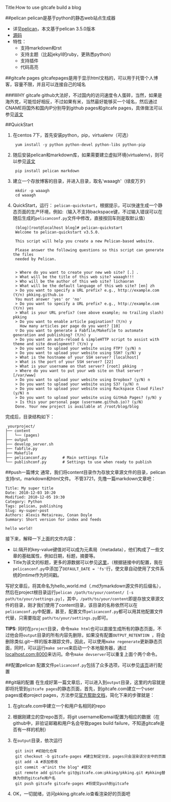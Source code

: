 Title:How to use gitcafe build a blog

##pelican
pelican是基于python的静态web站点生成器

- 详见[pelican](http://docs.getpelican.com/)，本文基于pelican 3.5.0版本
- [源码](https://github.com/getpelican/pelican)
- 特性：
    - 支持markdown和rst
    - 支持主题（比起jekyll的ruby，更熟悉python）
    - 支持插件
    - 代码高亮

##gitcafe pages
gitcafepages是用于显示html文档的，可以用于托管个人博客，容量不限，并且可以连接自己的域名

###WHY gitcafe
github大法好，不过国内的访问速度令人蛋碎，当然，如果是海外党，可能恰好相反，不过如果有米，当然最好能够买一个域名，然后通过CNAME将国外和国内IP分别导到github pages和gitcafe pages，具体做法可以参见[该文](https://ruby-china.org/topics/18084)

##QuickStart
1. 在centos 7下，首先安装python，pip，virtualenv（可选）

        yum install -y python python-devel python-libs python-pip
1. 随后安装pelican和markdown库，如果需要建立虚拟环境(virtualenv)，则可以参见[该文](https://virtualenv.pypa.io/en/latest)

        pip install pelican markdown

1. 建立一个存放博客的目录，并进入目录，取名'waaagh'（绿皮万岁)
    
        mkdir -p waaagh
        cd waaagh
    
1. QuickStart，运行：
`pelican-quickstart`，根据提示，可以快速生成一个静态页面的生产环境，例如:（输入不支持backspace键，不过输入错误可以在随后生成的`pelicanconf.py`文件中修改，直接按回车则是取默认值）


        (blog)[root@localhost blog]# pelican-quickstart 
        Welcome to pelican-quickstart v3.5.0.
        
        This script will help you create a new Pelican-based website.
        
        Please answer the following questions so this script can generate the files
        needed by Pelican.
        
            
        > Where do you want to create your new web site? [.] .
        > What will be the title of this web site? waaagh!!!
        > Who will be the author of this web site? lichaoran
        > What will be the default language of this web site? [en] zh
        > Do you want to specify a URL prefix? e.g., http://example.com   (Y/n) pkking.github.io
        You must answer 'yes' or 'no'
        > Do you want to specify a URL prefix? e.g., http://example.com   (Y/n) yes
        > What is your URL prefix? (see above example; no trailing slash) pkking
        > Do you want to enable article pagination? (Y/n) y
          How many articles per page do you want? [10] 
        ▽ Do you want to generate a Fabfile/Makefile to automate generation and publishing? (Y/n) y
        > Do you want an auto-reload & simpleHTTP script to assist with theme and site development? (Y/n) y
        > Do you want to upload your website using FTP? (y/N) n
        > Do you want to upload your website using SSH? (y/N) y
        > What is the hostname of your SSH server? [localhost] 
        > What is the port of your SSH server? [22] 
        > What is your username on that server? [root] pkking
        > Where do you want to put your web site on that server? [/var/www] 
        > Do you want to upload your website using Dropbox? (y/N) n
        > Do you want to upload your website using S3? (y/N) n
        > Do you want to upload your website using Rackspace Cloud Files? (y/N) n
        > Do you want to upload your website using GitHub Pages? (y/N) y
        > Is this your personal page (username.github.io)? (y/N) 
        Done. Your new project is available at /root/blog/blog
    

完成后，目录结构如下：
    
     yourproject/
    ├── content
    │   └── (pages)
    ├── output
    ├── develop_server.sh
    ├── fabfile.py
    ├── Makefile
    ├── pelicanconf.py       # Main settings file
    └── publishconf.py       # Settings to use when ready to publish

##push一篇博文
通常，我们将content目录作为存放文章源文件的目录，pelican支持rst，markdown和html文件。
不管3721，先撸一篇markdown文章吧：

    Title: My super title
    Date: 2010-12-03 10:20
    Modified: 2010-12-05 19:30
    Category: Python
    Tags: pelican, publishing
    Slug: my-super-post
    Authors: Alexis Metaireau, Conan Doyle
    Summary: Short version for index and feeds
    
    hello world!

接下来，解释一下上面的文件内容：

- 以:隔开的key-value键值对可以成为元素局（metadata），他们构成了一些文章的基础属性，例如日期，标题，摘要等。
- Title为该文的标题，更多的源数据可以参见[这里](http://docs.getpelican.com/en/3.5.0/content.html#file-metadata)，（根据链接中的配置，我在`pelicanconf.py`中添加了`DEFAULT_DATE = 'fs'`行，使文章自动使用了文件系统的mtime作为时间戳。

写好文章后，将其命名为hello_world.md（.md为markdown源文件的后缀名），然后在project根目录运行`pelican /path/to/your/content/ [-s path/to/your/settings.py]`，其中，`/path/to/your/content`即是存放文章源文件的目录，刚才我们使用了content目录，该目录的名称依然可以在`pelicanconf.py`中配置，甚至，配置文件`pelicanconf.py`都可以用其他配置文件代替，只需要指定 `path/to/your/settings.py`即可。

**TIPS**:
同时在`project`目录，命令`make html`也可以直接生成所有的静态页面，不过他会将`output`目录的所有内容先删除，如果没有配置`OUTPUT_RETENTION `，将会删除类似.git一样的版本跟踪文件。因此，可以使用`make regenerate`更新静态页面，同时，可以运行`make serve`来启动一个本地服务器，通过[localhost.com:8000](localhost.com:8000)来访问。命令`make devserver`可以重复上面个两个命令。

##配置pelican
配置文件`pelicanconf.py`包括了众多选项，可以参见[该页](http://docs.getpelican.com/en/3.5.0/settings.html)进行配置

##git端的配置
在生成好第一篇文章后，可以进入到`output`目录，这里的内容就是即将托管到`gitcafe pages`的静态页面，首先，到gitcafe.com建立一个user pages或者project pages，方法参见[官方帮助文档](https://gitcafe.com/GitCafe/Help/wiki/Pages-%E7%9B%B8%E5%85%B3%E5%B8%AE%E5%8A%A9#wiki)，简化下来的步骤就是：

1. 在gitcafe.com中建立一个和用户名相同的repo
1. 根据刚建立的空repo首页，将git username和email配置为相应的数据（在github中，非验证邮箱和用户名会导致pages build failure，不知道gitcafe是否有一样的机制）
1. 在`output`目录，依次运行
    
        git init #初始化仓库
        git checkout -b gitcafe-pages #建立制定分支，pages只会渲染该分支中的页面
        git add -A #添加修改
        git commit -m"init the blog" #提交
        git remote add gitcafe git@gitcafe.com:pkking/pkking.git #pkking替换为你的gitcafe用户名
        git push gitcafe gitcafe-pages #将提交push到gitcafe
    
1. OK，一切就绪，访问pkking.gitcafe.io查看渲染好的页面吧

